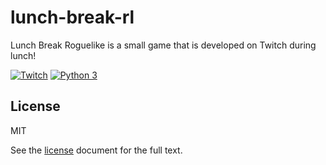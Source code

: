 # lunch-break-rl

Lunch Break Roguelike is a small game that is developed on Twitch during lunch!

[![Twitch](https://img.shields.io/badge/twitch-joshuaskelly-red.svg?colorB=4b367c)](https://www.twitch.tv/joshuaskelly) [![Python 3](https://img.shields.io/badge/python-3-blue.svg)](https://www.python.org/)

## License

MIT

See the [license](./LICENSE) document for the full text.